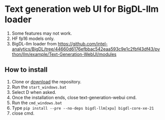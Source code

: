 # Text generation web UI for BigDL-llm loader
1) Some features may not work.
2) HF fp16 models only.
3) BigDL-llm loader from https://github.com/intel-analytics/BigDL/tree/44660d6176efbbac542eaa593c9e1c2fbf43df43/python/llm/example/Text-Generation-WebUI/modules

## How to install
1) Clone or [download](https://github.com/ccvv804/text-generation-webui/archive/refs/heads/main.zip) the repository.
2) Run the `start_windows.bat`
3) Select D when asked.
4) Once the installation ends, close text-generation-webui cmd.
5) Run the `cmd_windows.bat`
6) Type `pip install --pre --no-deps bigdl-llm[xpu] bigdl-core-xe-21`
7) close cmd.
